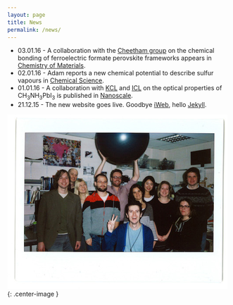 ```yaml
---
layout: page
title: News
permalink: /news/
---
```


* 03.01.16 - A collaboration with the [Cheetham group](http://www.fihm.msm.cam.ac.uk/directory/akc30@cam.ac.uk) on the chemical bonding of ferroelectric formate perovskite frameworks appears in [Chemistry of Materials](http://pubs.acs.org/doi/abs/10.1021/acs.chemmater.5b04143). 
* 02.01.16 - Adam reports a new chemical potential to describe sulfur vapours in [Chemical Science](http://pubs.rsc.org/en/Content/ArticleLanding/2016/SC/C5SC03088A).
* 01.01.16 - A collaboration with [KCL](http://www.kcl.ac.uk/nms/depts/physics/people/academicstaff/van-Schilfgaarde-.aspx) and [ICL](http://www.imperial.ac.uk/people/piers.barnes) on the optical properties of CH<sub>3</sub>NH<sub>3</sub>PbI<sub>3</sub> is published in [Nanoscale](http://pubs.rsc.org/en/content/articlelanding/2016/nr/c5nr05435d).
* 21.12.15 - The new website goes live. Goodbye [iWeb](https://en.wikipedia.org/wiki/IWeb), hello [Jekyll](http://jekyllrb.com/). 

![](/assets/group_2014.jpg){: .center-image }
